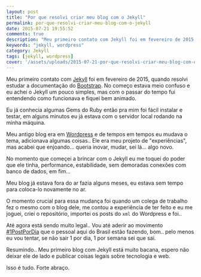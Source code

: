 ```yaml
---
layout: post
title: "Por que resolvi criar meu blog com o Jekyll"
permalink: por-que-resolvi-criar-meu-blog-com-o-jekyll
date: 2015-07-21 19:55:52
comments: true
description: "Meu primeiro contato com Jekyll foi em fevereiro de 2015 quando resolvi estudar a documentação do Bootstrap]."
keywords: "jekyll, wordpress"
category: Jekyll
tags: [jekyll, wordpress]
cover: '/assets/uploads/2015-07-21-por-que-resolvi-criar-meu-blog-com-o-jekyll.jpg'
---
```


Meu primeiro contato com [Jekyll](http://jekyllrb.com/) foi em <time datetime="2015-02">fevereiro de 2015</time>, quando resolvi estudar a documentação do [Bootstrap](http://getbootstrap.com/). No começo estava meio confuso e eu achei o Jekyll um pouco simples, mas com o passar do tempo fui entendendo como funcionava e fiquei bem animado.

Eu já conhecia algumas Gems do Ruby então pra mim foi fácil instalar e testar, em alguns minutos eu já estava com o servidor local rodando na minha máquina.

Meu antigo blog era em [Wordpress](http://br.wordpress.org/) e de tempos em tempos eu mudava o tema, adicionava algumas coisas.. Ele era meu projeto de "experiências", mas acabei que enjoando... queria inovar, mudar, sei lá... algo novo.

No momento que começei a brincar com o Jekyll eu me toquei do poder que ele tinha, performance, estabilidade, sem demoradas conexões com banco de dados, em fim...

Meu blog já estava fora do ar fazia alguns meses, eu estava sem tempo para coloca-lo novamente no ar.

O momento crucial para essa mudança foi quando um colega de trabalho fez o mesmo com o blog dele, me contou a experiência de ter feito e eu me joguei, criei o repositório, importei os posts do `xml` do Wordpress e foi..

Até agora está sendo muito legal.. Vou até aderir ao movimento [#1PostPorDia](http://blog.da2k.com.br/2014/12/31/um-post-por-dia/) que o pessoal aqui do Brasil estão fazendo, bom.. pelo menos eu vou tentar, se não sair 1 por dia, 1 por semana sei que sai.

Resumindo.. Meu primeiro blog com Jekyll está muito bacana, espero não deixar ele de lado e publicar coisas legais sobre tecnologia e web.

Isso é tudo. Forte abraço.